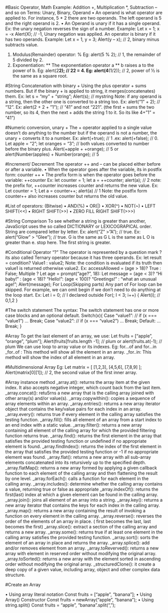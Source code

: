 #Basic Operator, Math
Example: Addition +, Multiplication *, Subtraction – and so on
Terms: Unary, Binary, Operand
•	An operand is what operator are applied to. For instance, 5 * 2 there are two operands. The left operand is 5 and the right operand is 2.
•	An Operand is unary if it has a single operand. Ex: the unary negation reverses the sign of a number.
Example:
 Let x = 1;
x = -x
Alert(X); // -1, Unary negation was applied.
An operator is binary if it has two operands.
Example: 
Let x = 1, y = 3;
Alert(y – x); // 2, binary minus subtracts value.
1.	Modulus(Remainder) operator: %
Eg: alert(5 % 2); // 1, the remainder of 5 divided by 2.
2.	Exponentiation: **
The exponentiation operator a ** b raises a to the power of b.
Eg: alert(2**2); // 22 = 4.  Eg: alert(4**(1/2)); // 2, power of ½ is the same as a square root.

#String Concatenation with binary +
Using the plus operator + sums numbers. But if the binary + is applied to string, it merges(concatenates) them.
Ex: let s = “my” + “string”;
Alert(s); // mystring
Note: if any operand is a string, then the other one is converted to a string too.
Ex: alert(“1” + 2); // “12”. Ex: alert(2 + 2 + ”1”); // “41” and not “221”. (the first + sums the two number, so its 4, then the next + adds the string 1 to it. So its like 4+”1” = “41”)

#Numeric conversion, unary +
The + operator applied to a single value doesn’t do anything to the number but if the operand is not a number, the unary + converts it to a number.
Ex: alert(+true); // 1 .ex: alert(+false); // 0.
Let apple = “2”;  let oranges = “3”;
// both values converted to number before the binary plus.
Alert(+apple + +orange); // 5  or  alert(Number(apples) + Number(orange); // 5

#Increment/ Decrement
The operator ++ and – can be placed either before or after a variable.
•	When the operator goes after the variable, its in postfix form: counter ++
•	The prefix form is when the operator goes before the variable: ++counter
Ex: 
let counter = 1;
let a = ++counter; alert(a); // 2
note: the prefix for, ++counter increases counter and returns the new value.
Ex:
Let counter = 1;
Let a = counter++; alert(a) // 1
Note: the postfix form counter++ also increases counter but returns the old value.

#List of operators: (Bitwise)
•	AND(%)
•	OR(|)
•	XOR(^)
•	NOT(~)
•	LEFT SHIFT(<<)
•	RIGHT SHIFT(>>)
•	ZERO FILL RIGHT SHIFT(>>>)

#String Comparison
To see whether a string is greater than another, JavaScript uses the so called DICTIONARY or LEXICOGRAPICAL order.
String are compared letter by letter.  Ex: alert(“Z” >”A”); // true. Ex: alert(“Glow” > “Glee”); // true.
G is the same as G
L is the same as L
O is greater than e. stop here. The first string is greater.

#Conditional Operator “?”
The operator is represented by a question mark ? its also called Ternary operator because it has three operands.
Ex: let result = condition? Value1 : value2;
Note: the condition is evaluated if its truth then value1 is returned otherwise value2.
Ex: accessAllowed = (age > 18)? True : False;
Multiple ?
Let age = prompt(“age?”, 18):
Let message = (age < 3)? “Hi baby!” : (age < 18)? “Hello!”: (age < 100)? “Greetings!” : “what an unusual age!”;
Alert(message);
For Loop(Skipping parts)
Any part of For loop can be skipped. For example, we can omit begin if we don’t need to do anything at the loop start.
Ex: 
Let i = 0; // I declared outside
For(; I < 3; i++) {
Alert(i); // 0,1,2
}

#The switch statement
The syntax: The switch statement has one or more case blocks and an optional default.
Switch(x){
Case “value1”: // if (x === “value1”)
…
Break;
Case “value2”: // if (x === “value2”)
…
Break;
Default:
…
Break;
}

#Array
To get the last element of an array, we use:
Let fruits = [“apple”, “orange”, “plum”];
Alert(fruits[fruits.length -1]; // plum  or alert(fruits.at(-1); // plum
We can use loop to array value or its indexes. Eg: for…of and for…in
_for..of : This method will show all the element in an array.
_for..in: This method will show the index of all element in an array. 

#Multidimensional Array
Eg: 
Let matrix = [
[1,2,3],
[4,5,6],
[7,8,9]
];
Alert(matrix[0][1]); // 2, the second value of the first inner array.

#Array instance method
_array.at(): returns the array item at the given index. It also accepts negative integer, which count back from the last item.
_array.concat(): retu5rns a new array that is the calling array joined with other array(s) and/or value(s).
_array.copywithin(): copies a sequence of array elements within an array.
_array.entries(): returns a new array iterator object that contains the key/value pairs for each index in an array.
_array.every(): returns true if every element in the calling array satisfies the testing function.
_array.fill(): fills all element of an array from a start index to an end index with a static value.
_array.filter(): returns a new array containing all element of the calling array for which the provided filtering function returns true.
_array.find(): returns the first element in the array that satisfies the provided testing function or undefined if no appropriate element is found.
_array.findIndex(): returns the index of the first element in the array that satisfies the provided testing function or -1 if no appropriate element was found.
_array.flat(): returns a new array with all sub-array elements concatenated into its retursively up to the specified depth.
_array.flatMap(): returns a new array formed by applying a given callback function to each element of the calling array and then flattening the result by one level.
_array.forEach(): calls a function for each element in the calling array.
_array.includes(): determine whether the calling array contains a value, returning true or false as appropriate
_array.indexOf(): returns the first(last) index at which a given element can be found in the calling array.
_array.join(): joins all element of an array into a string.
_array.key(): returns a new array iterator that contains the keys for each index in the calling array. 
_array.map(): returns a new array containing the result of invoking a function on every element in the calling array.
_array.reverse(): reverses the order of the elements of an array in place. ( first becomes the last, last becomes the first)
_array.slice(): extract a section of the calling array and returns a new array.
_array.some(): returns true if at least one element in the calling array satisfies the provided testing function.
_array.sort(): sorts the element of an array in place and  returns the array.
_array.splice(): add and/or removes element from an array.
_array.toReverved(): returns a new array with element in reserved order without modifying the original array.
_array.toSorted(): returns a new array with the element sorted in ascending order without modifying the original array.
_structuredClone(): it create a deep copy of a given value, including array, object and other complex data structure.

#Create an Array

•	Using array literal notation
Const fruits = [“apple”, “banana”];
•	Using Array() Constructor
Const fruits = newArray(“apple”, “banana”);
•	Using string.split()
Const fruits = “apple”, “banana”.split(“,”);

